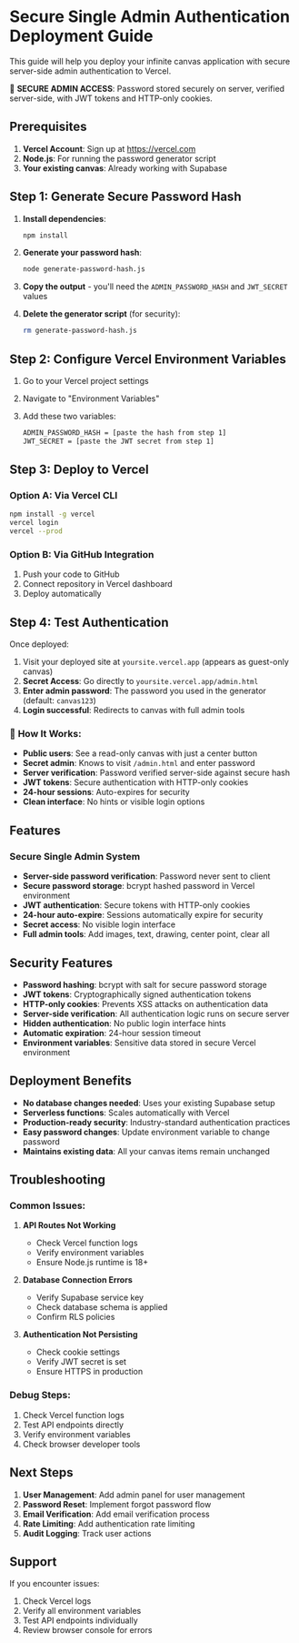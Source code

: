 # Secure Single Admin Authentication Deployment Guide

This guide will help you deploy your infinite canvas application with secure server-side admin authentication to Vercel.

🔐 **SECURE ADMIN ACCESS**: Password stored securely on server, verified server-side, with JWT tokens and HTTP-only cookies.

## Prerequisites

1. **Vercel Account**: Sign up at https://vercel.com
2. **Node.js**: For running the password generator script
3. **Your existing canvas**: Already working with Supabase

## Step 1: Generate Secure Password Hash

1. **Install dependencies**:
   ```bash
   npm install
   ```

2. **Generate your password hash**:
   ```bash
   node generate-password-hash.js
   ```

3. **Copy the output** - you'll need the `ADMIN_PASSWORD_HASH` and `JWT_SECRET` values

4. **Delete the generator script** (for security):
   ```bash
   rm generate-password-hash.js
   ```

## Step 2: Configure Vercel Environment Variables

1. Go to your Vercel project settings
2. Navigate to "Environment Variables"
3. Add these two variables:

   ```bash
   ADMIN_PASSWORD_HASH = [paste the hash from step 1]
   JWT_SECRET = [paste the JWT secret from step 1]
   ```

## Step 3: Deploy to Vercel

### Option A: Via Vercel CLI
```bash
npm install -g vercel
vercel login
vercel --prod
```

### Option B: Via GitHub Integration
1. Push your code to GitHub
2. Connect repository in Vercel dashboard
3. Deploy automatically

## Step 4: Test Authentication

Once deployed:

1. Visit your deployed site at `yoursite.vercel.app` (appears as guest-only canvas)
2. **Secret Access**: Go directly to `yoursite.vercel.app/admin.html`
3. **Enter admin password**: The password you used in the generator (default: `canvas123`)
4. **Login successful**: Redirects to canvas with full admin tools

### 🔐 **How It Works:**
- **Public users**: See a read-only canvas with just a center button
- **Secret admin**: Knows to visit `/admin.html` and enter password
- **Server verification**: Password verified server-side against secure hash
- **JWT tokens**: Secure authentication with HTTP-only cookies
- **24-hour sessions**: Auto-expires for security
- **Clean interface**: No hints or visible login options

## Features

### Secure Single Admin System
- **Server-side password verification**: Password never sent to client
- **Secure password storage**: bcrypt hashed password in Vercel environment
- **JWT authentication**: Secure tokens with HTTP-only cookies
- **24-hour auto-expire**: Sessions automatically expire for security
- **Secret access**: No visible login interface
- **Full admin tools**: Add images, text, drawing, center point, clear all

## Security Features

- **Password hashing**: bcrypt with salt for secure password storage
- **JWT tokens**: Cryptographically signed authentication tokens
- **HTTP-only cookies**: Prevents XSS attacks on authentication data
- **Server-side verification**: All authentication logic runs on secure server
- **Hidden authentication**: No public login interface hints
- **Automatic expiration**: 24-hour session timeout
- **Environment variables**: Sensitive data stored in secure Vercel environment

## Deployment Benefits

- **No database changes needed**: Uses your existing Supabase setup
- **Serverless functions**: Scales automatically with Vercel
- **Production-ready security**: Industry-standard authentication practices
- **Easy password changes**: Update environment variable to change password
- **Maintains existing data**: All your canvas items remain unchanged

## Troubleshooting

### Common Issues:

1. **API Routes Not Working**
   - Check Vercel function logs
   - Verify environment variables
   - Ensure Node.js runtime is 18+

2. **Database Connection Errors**
   - Verify Supabase service key
   - Check database schema is applied
   - Confirm RLS policies

3. **Authentication Not Persisting**
   - Check cookie settings
   - Verify JWT secret is set
   - Ensure HTTPS in production

### Debug Steps:
1. Check Vercel function logs
2. Test API endpoints directly
3. Verify environment variables
4. Check browser developer tools

## Next Steps

1. **User Management**: Add admin panel for user management
2. **Password Reset**: Implement forgot password flow
3. **Email Verification**: Add email verification process
4. **Rate Limiting**: Add authentication rate limiting
5. **Audit Logging**: Track user actions

## Support

If you encounter issues:
1. Check Vercel logs
2. Verify all environment variables
3. Test API endpoints individually
4. Review browser console for errors